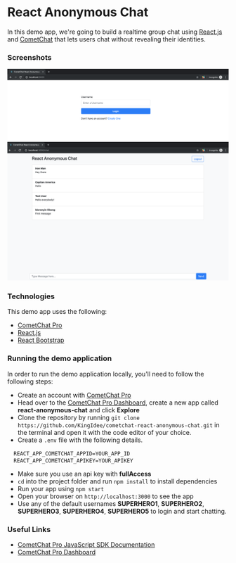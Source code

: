 # React Anonymous Chat

In this demo app, we're going to build a realtime group chat using [React.js](https://reactjs.org/) and [CometChat](https://cometchat.com) that lets users chat without revealing their identities.

### Screenshots

![Login Page](screenshots/login.png)
![Chat Page](screenshots/chat.png)

### Technologies

This demo app uses the following:

- [CometChat Pro](https://cometchat.com)
- [React.js](https://reactjs.org/)
- [React Bootstrap ](https://react-bootstrap.github.io/)

### Running the demo application

In order to run the demo application locally, you'll need to follow the following steps:

- Create an account with [CometChat Pro](https://cometchat.com)
- Head over to the [CometChat Pro Dashboard](https://app.cometchat.com/#/apps), create a new app called **react-anonymous-chat** and click **Explore**
- Clone the repository by running `git clone https://github.com/KingIdee/cometchat-react-anonymous-chat.git` in the terminal and open it with the code editor of your choice.
- Create a `.env` file with the following details.

```
  REACT_APP_COMETCHAT_APPID=YOUR_APP_ID
  REACT_APP_COMETCHAT_APIKEY=YOUR_APIKEY
```

- Make sure you use an api key with **fullAccess**
- `cd` into the project folder and run `npm install` to install dependencies
- Run your app using `npm start`
- Open your browser on `http://localhost:3000` to see the app
- Use any of the default usernames **SUPERHERO1**, **SUPERHERO2**, **SUPERHERO3**, **SUPERHERO4**, **SUPERHERO5** to login and start chatting.

### Useful Links

- [CometChat Pro JavaScript SDK Documentation](https://prodocs.cometchat.com/docs/js-quick-start)
- [CometChat Pro Dashboard](https://app.cometchat.com/#/apps)
